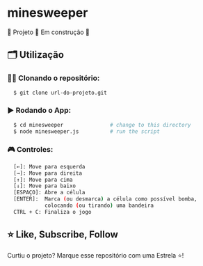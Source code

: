 # minesweeper

 🚀 Projeto
🚧 Em construção 🚧

## 🗂️ Utilização

### 🐑🐑 Clonando o repositório:

```bash
  $ git clone url-do-projeto.git
```

### ▶️ Rodando o App:

```bash
  $ cd minesweeper               # change to this directory
  $ node minesweeper.js          # run the script
```

### 🎮 Controles:

```bash
  [←]: Move para esquerda
  [→]: Move para direita
  [↑]: Move para cima
  [↓]: Move para baixo
  [ESPAÇO]: Abre a célula
  [ENTER]:  Marca (ou desmarca) a célula como possível bomba,
            colocando (ou tirando) uma bandeira
  CTRL + C: Finaliza o jogo
```

## ⭐ Like, Subscribe, Follow
Curtiu o projeto? Marque esse repositório com uma Estrela ⭐!